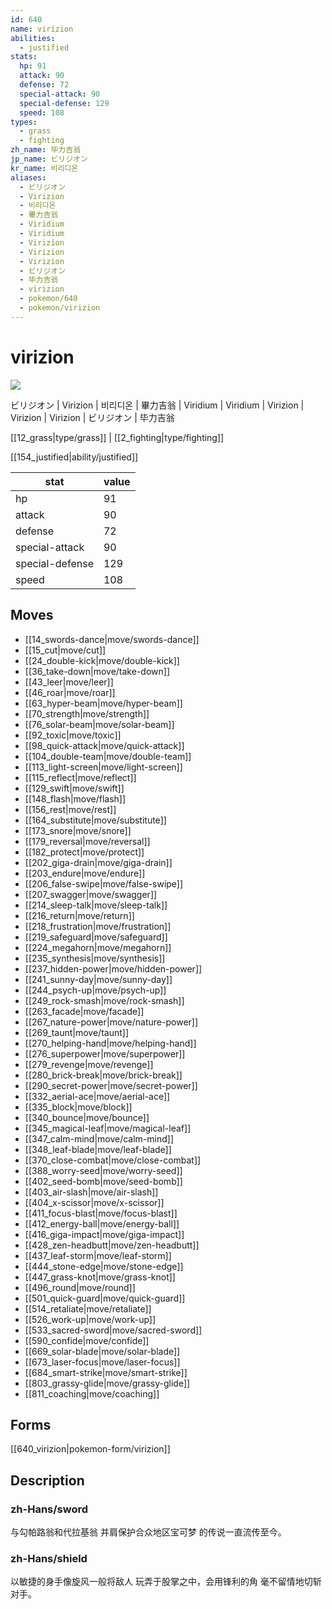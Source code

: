 ```yaml
---
id: 640
name: virizion
abilities:
  - justified
stats:
  hp: 91
  attack: 90
  defense: 72
  special-attack: 90
  special-defense: 129
  speed: 108
types:
  - grass
  - fighting
zh_name: 毕力吉翁
jp_name: ビリジオン
kr_name: 비리디온
aliases:
  - ビリジオン
  - Virizion
  - 비리디온
  - 畢力吉翁
  - Viridium
  - Viridium
  - Virizion
  - Virizion
  - Virizion
  - ビリジオン
  - 毕力吉翁
  - virizion
  - pokemon/640
  - pokemon/virizion
---
```

# virizion

![](https://raw.githubusercontent.com/PokeAPI/sprites/master/sprites/pokemon/640.png)

ビリジオン | Virizion | 비리디온 | 畢力吉翁 | Viridium | Viridium | Virizion | Virizion | Virizion | ビリジオン | 毕力吉翁

[[12_grass|type/grass]] | [[2_fighting|type/fighting]]

[[154_justified|ability/justified]]

|stat|value|
|---|---|
|hp|91|
|attack|90|
|defense|72|
|special-attack|90|
|special-defense|129|
|speed|108|


## Moves

- [[14_swords-dance|move/swords-dance]]
- [[15_cut|move/cut]]
- [[24_double-kick|move/double-kick]]
- [[36_take-down|move/take-down]]
- [[43_leer|move/leer]]
- [[46_roar|move/roar]]
- [[63_hyper-beam|move/hyper-beam]]
- [[70_strength|move/strength]]
- [[76_solar-beam|move/solar-beam]]
- [[92_toxic|move/toxic]]
- [[98_quick-attack|move/quick-attack]]
- [[104_double-team|move/double-team]]
- [[113_light-screen|move/light-screen]]
- [[115_reflect|move/reflect]]
- [[129_swift|move/swift]]
- [[148_flash|move/flash]]
- [[156_rest|move/rest]]
- [[164_substitute|move/substitute]]
- [[173_snore|move/snore]]
- [[179_reversal|move/reversal]]
- [[182_protect|move/protect]]
- [[202_giga-drain|move/giga-drain]]
- [[203_endure|move/endure]]
- [[206_false-swipe|move/false-swipe]]
- [[207_swagger|move/swagger]]
- [[214_sleep-talk|move/sleep-talk]]
- [[216_return|move/return]]
- [[218_frustration|move/frustration]]
- [[219_safeguard|move/safeguard]]
- [[224_megahorn|move/megahorn]]
- [[235_synthesis|move/synthesis]]
- [[237_hidden-power|move/hidden-power]]
- [[241_sunny-day|move/sunny-day]]
- [[244_psych-up|move/psych-up]]
- [[249_rock-smash|move/rock-smash]]
- [[263_facade|move/facade]]
- [[267_nature-power|move/nature-power]]
- [[269_taunt|move/taunt]]
- [[270_helping-hand|move/helping-hand]]
- [[276_superpower|move/superpower]]
- [[279_revenge|move/revenge]]
- [[280_brick-break|move/brick-break]]
- [[290_secret-power|move/secret-power]]
- [[332_aerial-ace|move/aerial-ace]]
- [[335_block|move/block]]
- [[340_bounce|move/bounce]]
- [[345_magical-leaf|move/magical-leaf]]
- [[347_calm-mind|move/calm-mind]]
- [[348_leaf-blade|move/leaf-blade]]
- [[370_close-combat|move/close-combat]]
- [[388_worry-seed|move/worry-seed]]
- [[402_seed-bomb|move/seed-bomb]]
- [[403_air-slash|move/air-slash]]
- [[404_x-scissor|move/x-scissor]]
- [[411_focus-blast|move/focus-blast]]
- [[412_energy-ball|move/energy-ball]]
- [[416_giga-impact|move/giga-impact]]
- [[428_zen-headbutt|move/zen-headbutt]]
- [[437_leaf-storm|move/leaf-storm]]
- [[444_stone-edge|move/stone-edge]]
- [[447_grass-knot|move/grass-knot]]
- [[496_round|move/round]]
- [[501_quick-guard|move/quick-guard]]
- [[514_retaliate|move/retaliate]]
- [[526_work-up|move/work-up]]
- [[533_sacred-sword|move/sacred-sword]]
- [[590_confide|move/confide]]
- [[669_solar-blade|move/solar-blade]]
- [[673_laser-focus|move/laser-focus]]
- [[684_smart-strike|move/smart-strike]]
- [[803_grassy-glide|move/grassy-glide]]
- [[811_coaching|move/coaching]]

## Forms



[[640_virizion|pokemon-form/virizion]]

## Description

### zh-Hans/sword

与勾帕路翁和代拉基翁
并肩保护合众地区宝可梦
的传说一直流传至今。

### zh-Hans/shield

以敏捷的身手像旋风一般将敌人
玩弄于股掌之中，会用锋利的角
毫不留情地切斩对手。

